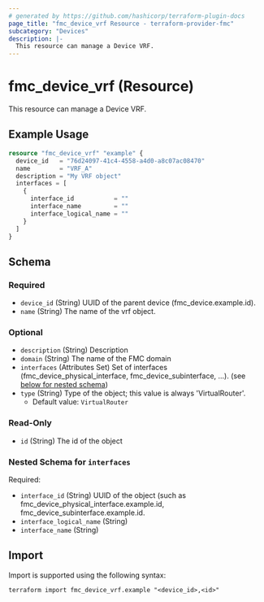 ```yaml
---
# generated by https://github.com/hashicorp/terraform-plugin-docs
page_title: "fmc_device_vrf Resource - terraform-provider-fmc"
subcategory: "Devices"
description: |-
  This resource can manage a Device VRF.
---
```


# fmc_device_vrf (Resource)

This resource can manage a Device VRF.

## Example Usage

```terraform
resource "fmc_device_vrf" "example" {
  device_id   = "76d24097-41c4-4558-a4d0-a8c07ac08470"
  name        = "VRF_A"
  description = "My VRF object"
  interfaces = [
    {
      interface_id           = ""
      interface_name         = ""
      interface_logical_name = ""
    }
  ]
}
```

<!-- schema generated by tfplugindocs -->
## Schema

### Required

- `device_id` (String) UUID of the parent device (fmc_device.example.id).
- `name` (String) The name of the vrf object.

### Optional

- `description` (String) Description
- `domain` (String) The name of the FMC domain
- `interfaces` (Attributes Set) Set of interfaces (fmc_device_physical_interface, fmc_device_subinterface, ...). (see [below for nested schema](#nestedatt--interfaces))
- `type` (String) Type of the object; this value is always 'VirtualRouter'.
  - Default value: `VirtualRouter`

### Read-Only

- `id` (String) The id of the object

<a id="nestedatt--interfaces"></a>
### Nested Schema for `interfaces`

Required:

- `interface_id` (String) UUID of the object (such as fmc_device_physical_interface.example.id, fmc_device_subinterface.example.id.
- `interface_logical_name` (String)
- `interface_name` (String)

## Import

Import is supported using the following syntax:

```shell
terraform import fmc_device_vrf.example "<device_id>,<id>"
```
